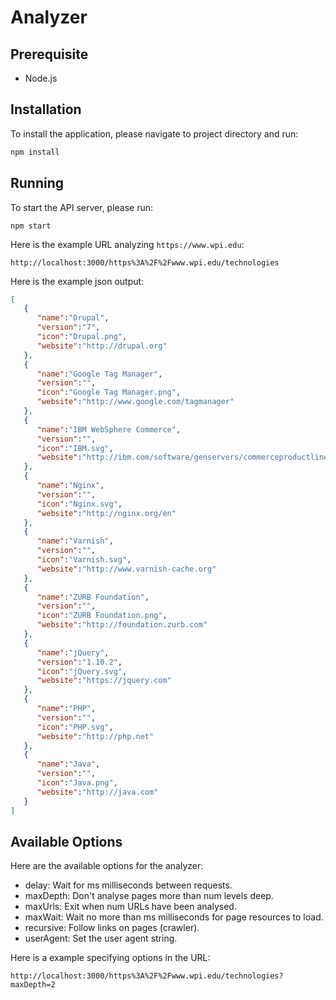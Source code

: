 # Analyzer

## Prerequisite
- Node.js

## Installation
To install the application, please navigate to project directory and run:

```bash
npm install
```

## Running

To start the API server, please run:
```
npm start
```

Here is the example URL analyzing `https://www.wpi.edu`:

```
http://localhost:3000/https%3A%2F%2Fwww.wpi.edu/technologies
```

Here is the example json output:
```json
[
   {
      "name":"Drupal",
      "version":"7",
      "icon":"Drupal.png",
      "website":"http://drupal.org"
   },
   {
      "name":"Google Tag Manager",
      "version":"",
      "icon":"Google Tag Manager.png",
      "website":"http://www.google.com/tagmanager"
   },
   {
      "name":"IBM WebSphere Commerce",
      "version":"",
      "icon":"IBM.svg",
      "website":"http://ibm.com/software/genservers/commerceproductline"
   },
   {
      "name":"Nginx",
      "version":"",
      "icon":"Nginx.svg",
      "website":"http://nginx.org/en"
   },
   {
      "name":"Varnish",
      "version":"",
      "icon":"Varnish.svg",
      "website":"http://www.varnish-cache.org"
   },
   {
      "name":"ZURB Foundation",
      "version":"",
      "icon":"ZURB Foundation.png",
      "website":"http://foundation.zurb.com"
   },
   {
      "name":"jQuery",
      "version":"1.10.2",
      "icon":"jQuery.svg",
      "website":"https://jquery.com"
   },
   {
      "name":"PHP",
      "version":"",
      "icon":"PHP.svg",
      "website":"http://php.net"
   },
   {
      "name":"Java",
      "version":"",
      "icon":"Java.png",
      "website":"http://java.com"
   }
]
```

## Available Options

Here are the available options for the analyzer:

- delay: Wait for ms milliseconds between requests.
- maxDepth: Don't analyse pages more than num levels deep.
- maxUrls: Exit when num URLs have been analysed.
- maxWait: Wait no more than ms milliseconds for page resources to load.
- recursive:  Follow links on pages (crawler).
- userAgent: Set the user agent string.

Here is a example specifying options in the URL:

```
http://localhost:3000/https%3A%2F%2Fwww.wpi.edu/technologies?maxDepth=2
```